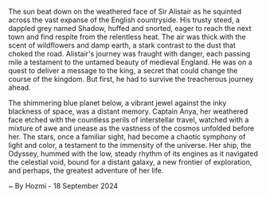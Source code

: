 
The sun beat down on the weathered face of Sir Alistair as he squinted across the vast expanse of the English countryside. His trusty steed, a dappled grey named Shadow, huffed and snorted, eager to reach the next town and find respite from the relentless heat. The air was thick with the scent of wildflowers and damp earth, a stark contrast to the dust that choked the road. Alistair's journey was fraught with danger, each passing mile a testament to the untamed beauty of medieval England. He was on a quest to deliver a message to the king, a secret that could change the course of the kingdom. But first, he had to survive the treacherous journey ahead. 

The shimmering blue planet below, a vibrant jewel against the inky blackness of space, was a distant memory. Captain Anya, her weathered face etched with the countless perils of interstellar travel, watched with a mixture of awe and unease as the vastness of the cosmos unfolded before her. The stars, once a familiar sight, had become a chaotic symphony of light and color, a testament to the immensity of the universe.  Her ship, the Odyssey, hummed with the low, steady rhythm of its engines as it navigated the celestial void, bound for a distant galaxy, a new frontier of exploration, and perhaps, the greatest adventure of her life. 

~ By Hozmi - 18 September 2024
